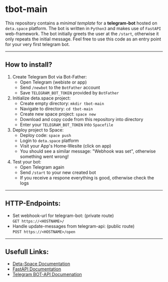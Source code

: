 # tbot-main
This repository contains a *minimal template* for a __telegram-bot__ hosted on `deta.space` platform. The bot is written in `Python3` and makes use of `FastAPI` web-framework. The bot initially greets the user at the `/start`, otherwise it only repeats the initial message. Feel free to use this code as an entry point for your very first telegram bot.

---

## How to install?
1) Create Telegram Bot via Bot-Father:
    - Open Telegram (webiste or app)
    - Send `/newbot` to the `BotFather` account
    - Save `TELEGRAM_BOT_TOKEN` provided by `BotFather`
2) Initialize deta.space project:
    - Create empty directory: `mkdir tbot-main`
    - Navigate to directory: `cd tbot-main`
    - Create new space project: `space new`
    - Download and copy code from this repository into directory
    - Enter your `TELEGRAM_BOT_TOKEN` into `Spacefile`
3) Deploy project to Space:
    - Deploy code: `space push`
    - Login to `deta.space` platform
    - Visit your App's Home-Wesite (click on app)
    - You should see a similar message: "Webhook was set", otherwise something went wrong!
4) Test your bot:
    - Open Telegram again
    - Send `/start` to your new created bot
    - If you receive a respone everything is good, otherwise check the logs

---

## HTTP-Endpoints:
- Set webhook-url for telegram-bot: (private route)  
`GET https://<HOSTNAME>/`
- Handle update-messages from telegram-api: (public route)  
`POST https://<HOSTNAME>/open`

---

## Usefull Links:
- [Deta-Space Documentation](https://deta.space/docs/)
- [FastAPI Documentation](https://fastapi.tiangolo.com/)
- [Telegram BOT-API Documenation](https://core.telegram.org/bots/api)